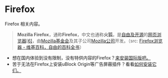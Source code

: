 # Firefox

Firefox 相关内容。

> **Mozilla Firefox**，通称**Firefox**，中文也通称**火狐**，是[自由及开源](https://zh.wikipedia.org/wiki/自由及开放源代码软件)的[网页浏览器](https://zh.wikipedia.org/wiki/網頁瀏覽器)[[6\]](https://zh.wikipedia.org/zh-cn/Firefox瀏覽器#cite_note-lwn_trademark-6)，由[Mozilla基金会](https://zh.wikipedia.org/wiki/Mozilla基金會)及其子公司[Mozilla公司](https://zh.wikipedia.org/wiki/Mozilla公司)开发。（src: [Firefox浏览器 - 维基百科，自由的百科全书](https://zh.wikipedia.org/zh-cn/Firefox瀏覽器)）

- 想在国内体验到没有限制，没有特供内容的Firefox？[来安装国际版吧。](./install.md)
- 苦于无法在Firefox上安装uBlock Origin等广告屏蔽插件？看看[如何安装它们。](./install-adblock-addons.md)

